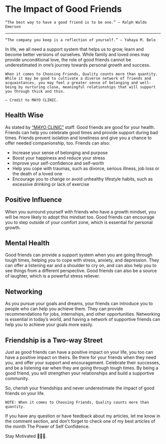 # The Impact of Good Friends

    “The best way to have a good friend is to be one.” — Ralph Waldo Emerson

---

    “The company you keep is a reflection of yourself.” — Yahaya M. Belo

In life, we all need a support system that helps us to grow, learn and become better versions of ourselves. While family and loved ones may provide unconditional love, the role of good friends cannot be underestimated in one’s journey towards personal growth and success.

    When it comes to Choosing Friends, Quality counts more than quantity. While it may be good to cultivate a diverse network of friends and acquaintances, you may feel a greater sense of belonging and well-being by nurturing close, meaningful relationships that will support you through thick and thin.

    — Credit to MAYO CLINIC.

## **Health Wise**

As stated by [“MAYO CLINIC”]("https://www.mayoclinic.org/healthy-lifestyle/adult-health/in-depth/friendships/art-20044860#:~:text=Friends%20prevent%20isolation%20and%20loneliness,happiness%20and%20reduce%20your%20stress") staff: Good friends are good for your health. Friends can help you celebrate good times and provide support during bad times. Friends prevent isolation and loneliness and give you a chance to offer needed companionship, too. Friends can also:

- Increase your sense of belonging and purpose
- Boost your happiness and reduce your stress
- Improve your self-confidence and self-worth
- Help you cope with traumas, such as divorce, serious illness, job loss or the death of a loved one
- Encourage you to change or avoid unhealthy lifestyle habits, such as excessive drinking or lack of exercise

## **Positive Influence**

When you surround yourself with friends who have a growth mindset, you will be more likely to adopt this mindset too. Good friends can encourage you to step outside of your comfort zone, which is essential for personal growth.

## **Mental Health**

Good friends can provide a support system when you are going through tough times, helping you to cope with stress, anxiety, and depression. They can offer a listening ear and a shoulder to cry on, and can also help you to see things from a different perspective. Good friends can also be a source of laughter, which is a powerful stress reliever.

## **Networking**

As you pursue your goals and dreams, your friends can introduce you to people who can help you achieve them. They can provide recommendations for jobs, internships, and other opportunities. Networking is essential in today’s world, and having a network of supportive friends can help you to achieve your goals more easily.

## **Friendship is a Two-way Street**

Just as good friends can have a positive impact on your life, you too can have a positive impact on theirs. Be there for your friends when they need you, and offer your support and encouragement. Celebrate their successes, and be a listening ear when they are going through tough times. By being a good friend, you will strengthen your relationships and build a supportive community.

So, cherish your friendships and never underestimate the impact of good friends on your life.

    NOTE: When it comes to Choosing Friends, Quality counts more than quantity.

If you have any question or have feedback about my articles, let me know in the comment section, and don’t forget to check one of my best articles of the month The Power of Self Confidence.

Stay Motivated 💪💪💪.
